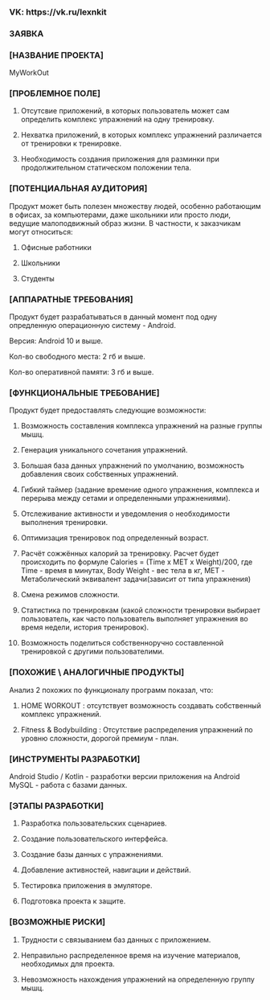 <h3> VK: https://vk.ru/lexnkit </h3>

<h3> ЗАЯВКА </h3>
<h3> [НАЗВАНИЕ ПРОЕКТА] </h3>

MyWorkOut

<h3> [ПРОБЛЕМНОЕ ПОЛЕ] </h3>

1) Отсутсвие приложений, в которых пользователь может сам определить комплекс упражнений на одну тренировку.

2) Нехватка приложений, в которых комплекс упражнений различается от тренировки к тренировке.

3) Необходимость создания приложения для разминки при продолжительном статическом положении тела.

<h3> [ПОТЕНЦИАЛЬНАЯ АУДИТОРИЯ] </h3>

Продукт может быть полезен множеству людей, особенно работающим в офисах, за компьютерами, даже школьники или просто люди, ведущие малоподвижный образ жизни. В частности, к заказчикам могут относиться:

1) Офисные работники

2) Школьники

3) Студенты

<h3> [АППАРАТНЫЕ ТРЕБОВАНИЯ] </h3>

Продукт будет разрабатываться в данный момент под одну опредленную операционную систему - Android.

Версия: Android 10 и выше.

Кол-во свободного места: 2 гб и выше.

Кол-во оперативной памяти: 3 гб и выше.

<h3> [ФУНКЦИОНАЛЬНЫЕ ТРЕБОВАНИЕ] </h3>

Продукт будет предоставлять следующие возможности:

1) Возможность составления комплекса упражнений на разные группы мышц.

2) Генерация уникального сочетания упражнений.

3) Большая база данных упражнений по умолчанию, возможность добавления своих собственных упражнений.

4) Гибкий таймер (задание времение одного упражнения, комплекса и перерыва между сетами и определенными упражнениями).

5) Отслеживание активности и уведомления о необходимости выполнения тренировки.

6) Оптимизация тренировок под определенный возраст.

7) Расчёт сожжённых калорий за тренировку. Расчет будет происходить по формуле Calories =	(Time x MET x Weight)/200, где Time - время в минутах, Body Weight - вес тела в кг, MET - Метаболический эквивалент задачи(зависит от типа упражнения)

8) Смена режимов сложности.

9) Статистика по тренировкам (какой сложности тренировки выбирает пользователь, как часто пользователь выполняет упражнения во время недели, история тренировок).

10) Возможность поделиться собственноручно составленной тренировкой с другими пользователими.

<h3> [ПОХОЖИЕ \ АНАЛОГИЧНЫЕ ПРОДУКТЫ] </h3>

Анализ 2 похожих по функционалу программ показал, что:

1) HOME WORKOUT : отсутствует возможность создавать собственный комплекс упражнений.

2) Fitness & Bodybuilding : Отсутствие распределения упражнений по уровню сложности, дорогой премиум - план.

<h3> [ИНСТРУМЕНТЫ РАЗРАБОТКИ] </h3>

Android Studio / Kotlin - разработки версии приложения на Android
MySQL - работа с базами данных.

<h3> [ЭТАПЫ РАЗРАБОТКИ] </h3>

1) Разработка пользовательских сценариев.

2) Создание пользовательского интерфейса.

3) Создание базы данных с упражнениями.

4) Добавление активностей, навигации и действий.

5) Тестировка приложения в эмуляторе.

6) Подготовка проекта к защите.

<h3> [ВОЗМОЖНЫЕ РИСКИ] </h3>

1) Трудности с связыванием баз данных с приложением.

2) Неправильно распределенное время на изучение материалов, необходимых для проекта.

3) Невозможность нахождения упражнений на определенную группу мышц.


